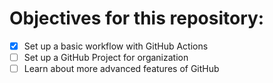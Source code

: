 # Objectives for this repository:

- [x] Set up a basic workflow with GitHub Actions
- [ ] Set up a GitHub Project for organization
- [ ] Learn about more advanced features of GitHub
